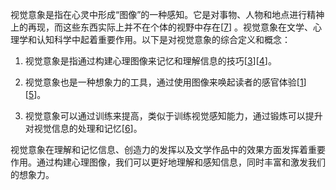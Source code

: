 视觉意象是指在心灵中形成“图像”的一种感知。它是对事物、人物和地点进行精神上的再现，而这些东西实际上并不在个体的视野中存在[[7](https://en.wikipedia.org/wiki/Mental_image)] 。视觉意象在文学、心理学和认知科学中起着重要作用。以下是对视觉意象的综合定义和概念：

1. 视觉意象是指通过构建心理图像来记忆和理解信息的技巧[[3](https://www.alleydog.com/glossary/definition.php?term=Visual+Imagery)][[4](https://www.readingrockets.org/classroom/classroom-strategies/visual-imagery)]。
    
2. 视觉意象也是一种想象力的工具，通过使用图像来唤起读者的感官体验[[1](https://createandgo.com/imagery-examples)][[5](https://www.yourdictionary.com/articles/examples-visual-imagery)]。
    
3. 视觉意象可以通过训练来提高，类似于训练视觉感知能力，通过锻炼可以提升对视觉信息的处理和记忆[[6](https://www.frontiersin.org/articles/10.3389/fpsyg.2012.00224)]。
    

视觉意象在理解和记忆信息、创造力的发挥以及文学作品中的效果方面发挥着重要作用。通过构建心理图像，我们可以更好地理解和感知信息，同时丰富和激发我们的想象力。